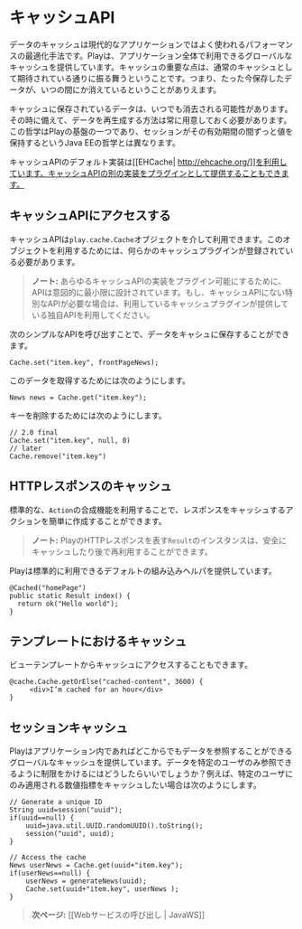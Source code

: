 <!-- translated -->
<!--
# The Play cache API
-->
# キャッシュAPI

<!--
Caching data is a typical optimization in modern applications, and so Play provides a global cache. An important point about the cache is that it behaves just like a cache should: the data you just stored may just go missing.
-->
データのキャッシュは現代的なアプリケーションではよく使われるパフォーマンスの最適化手法です。Playは、アプリケーション全体で利用できるグローバルなキャッシュを提供しています。キャッシュの重要な点は、通常のキャッシュとして期待されている通りに振る舞うということです。つまり、たった今保存したデータが、いつの間にか消えているということがありえます。

<!--
For any data stored in the cache, a regeneration strategy needs to be put in place in case the data goes missing. This philosophy is one of the fundamentals behind Play, and is different from Java EE, where the session is expected to retain values throughout its lifetime. 
-->
キャッシュに保存されているデータは、いつでも消去される可能性があります。その時に備えて、データを再生成する方法は常に用意しておく必要があります。この哲学はPlayの基盤の一つであり、セッションがその有効期間の間ずっと値を保持するというJava EEの哲学とは異なります。

<!--
The default implementation of the cache API uses [[EHCache| http://ehcache.org/]]. You can also provide your own implementation via a plugin.
-->
キャッシュAPIのデフォルト実装は[[EHCache| http://ehcache.org/]]を利用しています。キャッシュAPIの別の実装をプラグインとして提供することもできます。

<!--
## Accessing the Cache API
-->
## キャッシュAPIにアクセスする

<!--
The cache API is provided by the `play.cache.Cache` object. This requires a cache plugin to be registered.
-->
キャッシュAPIは`play.cache.Cache`オブジェクトを介して利用できます。このオブジェクトを利用するためには、何らかのキャッシュプラグインが登録されている必要があります。

<!--
> **Note:** The API is intentionally minimal to allow various implementations to be plugged in. If you need a more specific API, use the one provided by your Cache plugin.
-->
> **ノート:** あらゆるキャッシュAPIの実装をプラグイン可能にするために、APIは意図的に最小限に設計されています。もし、キャッシュAPIにない特別なAPIが必要な場合は、利用しているキャッシュプラグインが提供している独自APIを利用してください。

<!--
Using this simple API you can store data in the cache:
-->
次のシンプルなAPIを呼び出すことで、データをキャシュに保存することができます。

```
Cache.set("item.key", frontPageNews);
```

<!--
You can retrieve the data later:
-->
このデータを取得するためには次のようにします。

```
News news = Cache.get("item.key");
```

<!--
How to remove the key is as follows.
-->
キーを削除するためには次のようにします。

```
// 2.0 final
Cache.set("item.key", null, 0)
// later
Cache.remove("item.key")

```

<!--
## Caching HTTP responses
-->
## HTTPレスポンスのキャッシュ

<!--
You can easily create a smart cached action using standard `Action` composition. 

> **Note:** Play HTTP `Result` instances are safe to cache and reuse later.

Play provides a default built-in helper for the standard case:
-->
標準的な、`Action`の合成機能を利用することで、レスポンスをキャッシュするアクションを簡単に作成することができます。

> **ノート:** PlayのHTTPレスポンスを表す`Result`のインスタンスは、安全にキャッシュしたり後で再利用することができます。

Playは標準的に利用できるデフォルトの組み込みヘルパを提供しています。


```
@Cached("homePage")
public static Result index() {
  return ok("Hello world");
}
```

<!--
## Caching in templates  
-->
## テンプレートにおけるキャッシュ

<!--
You may also access the cache from a view template.
-->
ビューテンプレートからキャッシュにアクセスすることもできます。

```
@cache.Cache.getOrElse("cached-content", 3600) {
     <div>I’m cached for an hour</div>
}
```

<!--
## Session cache
-->
## セッションキャッシュ

<!--
Play provides a global cache, whose data are visible to anybody. How would one restrict visibility to a given user? For instance you may want to cache metrics that only apply to a given user.
-->
Playはアプリケーション内であればどこからでもデータを参照することができるグローバルなキャッシュを提供しています。データを特定のユーザのみ参照できるように制限をかけるにはどうしたらいいでしょうか？例えば、特定のユーザにのみ適用される数値指標をキャッシュしたい場合は次のようにします。

```
// Generate a unique ID
String uuid=session("uuid");
if(uuid==null) {
	uuid=java.util.UUID.randomUUID().toString();
	session("uuid", uuid);
}

// Access the cache
News userNews = Cache.get(uuid+"item.key");
if(userNews==null) {
	userNews = generateNews(uuid);
	Cache.set(uuid+"item.key", userNews );
}
```

<!--
> **Next:** [[Calling web services | JavaWS]]
-->
> **次ページ:** [[Webサービスの呼び出し | JavaWS]]
